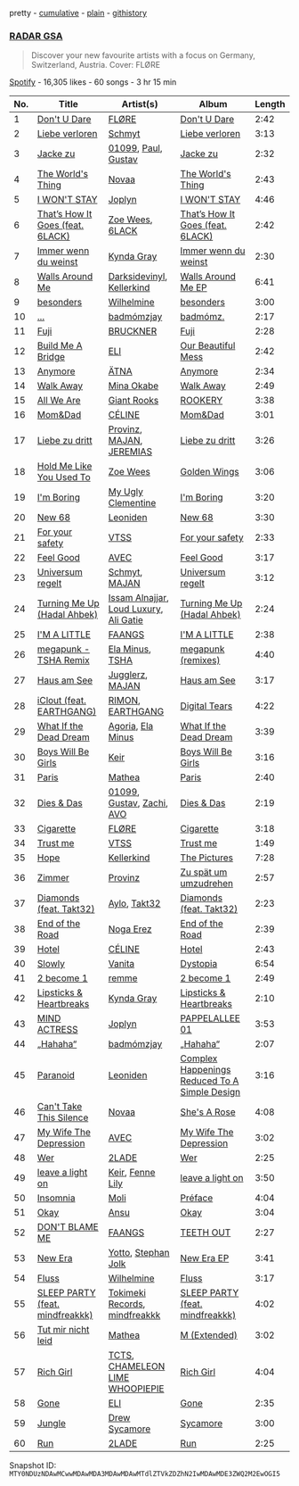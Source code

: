 pretty - [cumulative](/playlists/cumulative/37i9dQZF1DX3Vl51vsat7a.md) - [plain](/playlists/plain/37i9dQZF1DX3Vl51vsat7a) - [githistory](https://github.githistory.xyz/mackorone/spotify-playlist-archive/blob/main/playlists/plain/37i9dQZF1DX3Vl51vsat7a)

### [RADAR GSA](https://open.spotify.com/playlist/37i9dQZF1DX3Vl51vsat7a)

> Discover your new favourite artists with a focus on Germany, Switzerland, Austria\. Cover: FLØRE

[Spotify](https://open.spotify.com/user/spotify) - 16,305 likes - 60 songs - 3 hr 15 min

| No. | Title | Artist(s) | Album | Length |
|---|---|---|---|---|
| 1 | [Don't U Dare](https://open.spotify.com/track/3CQuzM93RAg867gQ0mVAw7) | [FLØRE](https://open.spotify.com/artist/5aUy7Z5Q1m6f9fNp8or3sD) | [Don't U Dare](https://open.spotify.com/album/2YV91Zb0tDaxAsT2mmBDFP) | 2:42 |
| 2 | [Liebe verloren](https://open.spotify.com/track/5gMifIJnth5mZIBvzqPVIW) | [Schmyt](https://open.spotify.com/artist/2DysK49GjODUdRupTMZrfb) | [Liebe verloren](https://open.spotify.com/album/6tvIFoZemFu3eSK1SCx5aF) | 3:13 |
| 3 | [Jacke zu](https://open.spotify.com/track/0VYUzxAcxWtn05ZKiubkkU) | [01099](https://open.spotify.com/artist/3Z3aTg9PwJ37e8xeO0aUC9), [Paul](https://open.spotify.com/artist/2SRd7Kx7xWkZjoaFKgEreg), [Gustav](https://open.spotify.com/artist/2WmxTCUVOyGsqn4GA7VxuC) | [Jacke zu](https://open.spotify.com/album/5XOptGKTuicfr63QxUnxNN) | 2:32 |
| 4 | [The World's Thing](https://open.spotify.com/track/7p9qrq8qPw8KA6nyLN6Ocq) | [Novaa](https://open.spotify.com/artist/3PMqVecYp6tFBk7d7SDlPm) | [The World's Thing](https://open.spotify.com/album/0orNVT4C6SfaFiplCVEvFX) | 2:43 |
| 5 | [I WON'T STAY](https://open.spotify.com/track/0U9gq4pfWLjoF7F4pWcMvO) | [Joplyn](https://open.spotify.com/artist/32Jt1AK733JbFR82hEZ0Ih) | [I WON'T STAY](https://open.spotify.com/album/0m8w2qFAnW82Nn6mhmxZ7I) | 4:46 |
| 6 | [That’s How It Goes \(feat\. 6LACK\)](https://open.spotify.com/track/6o5TECt1aCm1HjUzp43OgL) | [Zoe Wees](https://open.spotify.com/artist/03d2mJXSMtuPI0nIvLnhoS), [6LACK](https://open.spotify.com/artist/4IVAbR2w4JJNJDDRFP3E83) | [That’s How It Goes \(feat\. 6LACK\)](https://open.spotify.com/album/0tEzXJv87d2vm5SIvkSFPc) | 2:42 |
| 7 | [Immer wenn du weinst](https://open.spotify.com/track/6GYGIEVQHFbYV5AvkJD8Mp) | [Kynda Gray](https://open.spotify.com/artist/3LPEGy5eAGPgKYJVrkRuSX) | [Immer wenn du weinst](https://open.spotify.com/album/0ksQY1tGoSYQMweAYgmOpB) | 2:30 |
| 8 | [Walls Around Me](https://open.spotify.com/track/3kymiOCRjfkuueb0HD2nNX) | [Darksidevinyl](https://open.spotify.com/artist/7JgdmzLGGrt808y5C1STh0), [Kellerkind](https://open.spotify.com/artist/4GYQytEFxnzqH96O6QywsA) | [Walls Around Me EP](https://open.spotify.com/album/0MkBm4v1xnbLiD0sh6lAJn) | 6:41 |
| 9 | [besonders](https://open.spotify.com/track/0qZ38h6vARmBn1dLPo5qIU) | [Wilhelmine](https://open.spotify.com/artist/4f5pBvQZzdOGpFF0pwtUZG) | [besonders](https://open.spotify.com/album/14iHxk7M0XCEgoZPiYn8Rg) | 3:00 |
| 10 | [...](https://open.spotify.com/track/2n1WH7I33C9Tm47unwnp8U) | [badmómzjay](https://open.spotify.com/artist/7oWrEQO1d3klp0Qrfh7a5h) | [badmómz.](https://open.spotify.com/album/5sGUW7aY98OedUfAmFKzDz) | 2:17 |
| 11 | [Fuji](https://open.spotify.com/track/7wXakijrSKkpvrdPYwJr7t) | [BRUCKNER](https://open.spotify.com/artist/0OKQx5tW0vxtKwYVblZTkq) | [Fuji](https://open.spotify.com/album/29spAqjN7v2hmQHoHMU7z1) | 2:28 |
| 12 | [Build Me A Bridge](https://open.spotify.com/track/07aDoPEceysLO98w5Jy5IK) | [ELI](https://open.spotify.com/artist/63gbXCha1jpkrJJ9K5gGpR) | [Our Beautiful Mess](https://open.spotify.com/album/0ZkXgfTXWi2UsQGmKqCHQ3) | 2:42 |
| 13 | [Anymore](https://open.spotify.com/track/41k9LvMt9xspB5nueIUsfU) | [ÄTNA](https://open.spotify.com/artist/4ORnI4BzjKFbUply6fRvkX) | [Anymore](https://open.spotify.com/album/1gN8dVk0oKtQoHdk1oxKrL) | 2:34 |
| 14 | [Walk Away](https://open.spotify.com/track/3XQDYyBoAeP7Agcx4YCwHS) | [Mina Okabe](https://open.spotify.com/artist/5BS8KSKJPeLeXfABQx0bXl) | [Walk Away](https://open.spotify.com/album/2C6u68wrYE0McXsrMRPogc) | 2:49 |
| 15 | [All We Are](https://open.spotify.com/track/0RuQVn5JcxuDBSNxo1sxau) | [Giant Rooks](https://open.spotify.com/artist/5wD0owYApRtYmjPWavWKvb) | [ROOKERY](https://open.spotify.com/album/28WPMClVfDtMHaNrrjbPcX) | 3:38 |
| 16 | [Mom&Dad](https://open.spotify.com/track/7nk2rwASLMnPTGMTrW0tqa) | [CÉLINE](https://open.spotify.com/artist/5ZYOlPpI9FZu2uIPkTB0UA) | [Mom&Dad](https://open.spotify.com/album/4XOL1wYfQ0bku2DDaoYMqn) | 3:01 |
| 17 | [Liebe zu dritt](https://open.spotify.com/track/1CeL9v59rZeFX63hYI4eAO) | [Provinz](https://open.spotify.com/artist/2f7f3AmL16mmiAmYnxmmfx), [MAJAN](https://open.spotify.com/artist/60pVmLS5zlt31OWk340O3U), [JEREMIAS](https://open.spotify.com/artist/011bJBtG8SdkBqBiSpBllF) | [Liebe zu dritt](https://open.spotify.com/album/20HZQOmLW3XOSQKbZjw77F) | 3:26 |
| 18 | [Hold Me Like You Used To](https://open.spotify.com/track/7eEcVUDXfIaZPq4kwhPIML) | [Zoe Wees](https://open.spotify.com/artist/03d2mJXSMtuPI0nIvLnhoS) | [Golden Wings](https://open.spotify.com/album/3eLDkKjoLPJLR5sAgcx6lk) | 3:06 |
| 19 | [I'm Boring](https://open.spotify.com/track/40Xc96R5OS3s0zacs6wPte) | [My Ugly Clementine](https://open.spotify.com/artist/5PLynKfQumQiB3ihXcG28Y) | [I'm Boring](https://open.spotify.com/album/2UPFVcOuNlf2Yl3C6LDxpO) | 3:20 |
| 20 | [New 68](https://open.spotify.com/track/5hMIBsn64hajBIKbFJAsf6) | [Leoniden](https://open.spotify.com/artist/1zwtew8BGPk66RKGQqtPCX) | [New 68](https://open.spotify.com/album/0R1JPqXUR7sXSq67zGMRqO) | 3:30 |
| 21 | [For your safety](https://open.spotify.com/track/3yIKczp0CRsnGtK7P0e5R6) | [VTSS](https://open.spotify.com/artist/0zo109NM3S7CqHpvlXwqEN) | [For your safety](https://open.spotify.com/album/3L1YegCnsVaikVxsL4Fypv) | 2:33 |
| 22 | [Feel Good](https://open.spotify.com/track/3Qhb33VQRVAfCVEa1oga05) | [AVEC](https://open.spotify.com/artist/6N8vbhxZ0CYJHd8WGJ9Snf) | [Feel Good](https://open.spotify.com/album/6p4rt48ywuUFCaQtbicjUy) | 3:17 |
| 23 | [Universum regelt](https://open.spotify.com/track/0oFlUUf7zFcTkFJVkxgqh9) | [Schmyt](https://open.spotify.com/artist/2DysK49GjODUdRupTMZrfb), [MAJAN](https://open.spotify.com/artist/60pVmLS5zlt31OWk340O3U) | [Universum regelt](https://open.spotify.com/album/6KlvS05TnVENX7TtId6Got) | 3:12 |
| 24 | [Turning Me Up \(Hadal Ahbek\)](https://open.spotify.com/track/4sofJiicQwKsRo3S1vpt39) | [Issam Alnajjar](https://open.spotify.com/artist/6dO0RkhFhjMwLtLQqNgL8r), [Loud Luxury](https://open.spotify.com/artist/6t1gpxYbY8OlLA7D2RiikQ), [Ali Gatie](https://open.spotify.com/artist/4rTv3Ejc7hKMtmoBOK1B4T) | [Turning Me Up \(Hadal Ahbek\)](https://open.spotify.com/album/4iVUZYC6NjKXt4jOh14dTb) | 2:24 |
| 25 | [I'M A LITTLE](https://open.spotify.com/track/36lARxuQqwXnvALPNeVjtK) | [FAANGS](https://open.spotify.com/artist/2UlXIWBLOjskz5esa7ec2j) | [I'M A LITTLE](https://open.spotify.com/album/5zCcIO7yJLAznBPxohaZzb) | 2:38 |
| 26 | [megapunk \- TSHA Remix](https://open.spotify.com/track/1d87n4WnUawIAyqAEGn6ps) | [Ela Minus](https://open.spotify.com/artist/4rdJkXHNrMgowlwUdQAg8T), [TSHA](https://open.spotify.com/artist/2kLa7JZu4Ijdz1Gle2khZh) | [megapunk \(remixes\)](https://open.spotify.com/album/5bDFznntVIsvDmvjnzjaEs) | 4:40 |
| 27 | [Haus am See](https://open.spotify.com/track/0ZmJHRMjUaDTjgUvg867Y5) | [Jugglerz](https://open.spotify.com/artist/5dM0ApSI0k1TcOseiik0sY), [MAJAN](https://open.spotify.com/artist/60pVmLS5zlt31OWk340O3U) | [Haus am See](https://open.spotify.com/album/0oCCOrnBMCeNJ8kJXnUGJe) | 3:17 |
| 28 | [iClout \(feat\. EARTHGANG\)](https://open.spotify.com/track/61dvMPhVqB2iWGHQU6BjyK) | [RIMON](https://open.spotify.com/artist/4DtUsfaVQBhypuwYmobdSm), [EARTHGANG](https://open.spotify.com/artist/5MbNzCW3qokGyoo9giHA3V) | [Digital Tears](https://open.spotify.com/album/6dEZTAWhslVOPZc3SU18oD) | 4:22 |
| 29 | [What If the Dead Dream](https://open.spotify.com/track/748LdQj3Lhiynqf3XdTqlr) | [Agoria](https://open.spotify.com/artist/4lu50np3LdTkRL09T7x8UP), [Ela Minus](https://open.spotify.com/artist/4rdJkXHNrMgowlwUdQAg8T) | [What If the Dead Dream](https://open.spotify.com/album/4DNxWrwCw1MeHxgDLNezGT) | 3:39 |
| 30 | [Boys Will Be Girls](https://open.spotify.com/track/01ZPfziRi0YPBbqciOKBsv) | [Keir](https://open.spotify.com/artist/2YOYjcNXjBJSW1STwwhE74) | [Boys Will Be Girls](https://open.spotify.com/album/7sSLzWKQYO44GfnqQF6PRX) | 3:16 |
| 31 | [Paris](https://open.spotify.com/track/7EccqOi4GK8kASKFnZsdla) | [Mathea](https://open.spotify.com/artist/3r5Kc95Oz8lDc8BL9ChO7n) | [Paris](https://open.spotify.com/album/5hlFHVDj6WhfEvqCf50n2V) | 2:40 |
| 32 | [Dies & Das](https://open.spotify.com/track/5GzBVGr752l5qcGo2ZBNoS) | [01099](https://open.spotify.com/artist/3Z3aTg9PwJ37e8xeO0aUC9), [Gustav](https://open.spotify.com/artist/2WmxTCUVOyGsqn4GA7VxuC), [Zachi](https://open.spotify.com/artist/5RgzUZORebl59TcvCRZsD2), [AVO](https://open.spotify.com/artist/3g8GEfox7TneqzId98rNGi) | [Dies & Das](https://open.spotify.com/album/3w25lpXTAf001nxzF9nBPI) | 2:19 |
| 33 | [Cigarette](https://open.spotify.com/track/5Brzg5PdxEwUbwfS2looQf) | [FLØRE](https://open.spotify.com/artist/5aUy7Z5Q1m6f9fNp8or3sD) | [Cigarette](https://open.spotify.com/album/4cVguILaTeTnjfcMhJx2Mz) | 3:18 |
| 34 | [Trust me](https://open.spotify.com/track/7pZLO4oJ38FKtBt9yfOMkO) | [VTSS](https://open.spotify.com/artist/0zo109NM3S7CqHpvlXwqEN) | [Trust me](https://open.spotify.com/album/6Qv0SHKHK3U6jZfYo7ALcK) | 1:49 |
| 35 | [Hope](https://open.spotify.com/track/2QRGdW5I7M74y0URMgkfqn) | [Kellerkind](https://open.spotify.com/artist/4GYQytEFxnzqH96O6QywsA) | [The Pictures](https://open.spotify.com/album/1gd2DBDRgwMmrwvUC8sOX1) | 7:28 |
| 36 | [Zimmer](https://open.spotify.com/track/4SN5MyYZbiYhNHEQC51gh3) | [Provinz](https://open.spotify.com/artist/2f7f3AmL16mmiAmYnxmmfx) | [Zu spät um umzudrehen](https://open.spotify.com/album/4DnP7qkS1KlDKixC4jNf3L) | 2:57 |
| 37 | [Diamonds \(feat\. Takt32\)](https://open.spotify.com/track/7w6HmxoHbohJ9S9lScjH1m) | [Aylo](https://open.spotify.com/artist/5ggr9FUq9cjogKBxQmI2ZO), [Takt32](https://open.spotify.com/artist/1G7TGDJ01So6i6XNirnVS7) | [Diamonds \(feat\. Takt32\)](https://open.spotify.com/album/5WAnIlIOyTf5VJwMqB8DxF) | 2:23 |
| 38 | [End of the Road](https://open.spotify.com/track/3BfRjAclEFihCqLguT8Ch7) | [Noga Erez](https://open.spotify.com/artist/5VwCIS8jdx9ZHjApLFNrTZ) | [End of the Road](https://open.spotify.com/album/77eNqATHOvAle5qBQqBHtM) | 2:39 |
| 39 | [Hotel](https://open.spotify.com/track/3Ldae7O6YMFE7vxlTNocdQ) | [CÉLINE](https://open.spotify.com/artist/5ZYOlPpI9FZu2uIPkTB0UA) | [Hotel](https://open.spotify.com/album/1naWv2unZPzXPa3UdQIdAb) | 2:43 |
| 40 | [Slowly](https://open.spotify.com/track/4xnSrvZ9MVhPXYhqDGQyCU) | [Vanita](https://open.spotify.com/artist/03wBbT5tqttIBpmUrNa9ur) | [Dystopia](https://open.spotify.com/album/3Wzi6aTBNAU3lLnaKAfa6B) | 6:54 |
| 41 | [2 become 1](https://open.spotify.com/track/2kmaG6LSoJGUrLf9MAAX8P) | [remme](https://open.spotify.com/artist/2yqHVMUJy2Wxl7HVsp4Se5) | [2 become 1](https://open.spotify.com/album/6NQjPTgNuXOnxTXpSz6OD4) | 2:49 |
| 42 | [Lipsticks & Heartbreaks](https://open.spotify.com/track/5WX5hHwiJnFx9IIcCKxWWP) | [Kynda Gray](https://open.spotify.com/artist/3LPEGy5eAGPgKYJVrkRuSX) | [Lipsticks & Heartbreaks](https://open.spotify.com/album/5mkpbYUEBkj9tRJ3aKGUdc) | 2:10 |
| 43 | [MIND ACTRESS](https://open.spotify.com/track/6Vyw8E2SOTb5dUasc76bmH) | [Joplyn](https://open.spotify.com/artist/32Jt1AK733JbFR82hEZ0Ih) | [PAPPELALLEE 01](https://open.spotify.com/album/5qcXQaYl5cwPi00ej8JWSF) | 3:53 |
| 44 | [„Hahaha“](https://open.spotify.com/track/3d6qirAvHEpdM6Ky5OKFQ8) | [badmómzjay](https://open.spotify.com/artist/7oWrEQO1d3klp0Qrfh7a5h) | [„Hahaha“](https://open.spotify.com/album/0SDmMQMIeuKkkMFvNZhOCb) | 2:07 |
| 45 | [Paranoid](https://open.spotify.com/track/0HMqKvy71TIbFMZP573ggQ) | [Leoniden](https://open.spotify.com/artist/1zwtew8BGPk66RKGQqtPCX) | [Complex Happenings Reduced To A Simple Design](https://open.spotify.com/album/759AQPUMn36dDf7cRSwsmF) | 3:16 |
| 46 | [Can't Take This Silence](https://open.spotify.com/track/1IihN2MXusofF69y5OCDNP) | [Novaa](https://open.spotify.com/artist/3PMqVecYp6tFBk7d7SDlPm) | [She's A Rose](https://open.spotify.com/album/51EEO2MvJmchRb0b4V9Ii7) | 4:08 |
| 47 | [My Wife The Depression](https://open.spotify.com/track/4Izo6qdh1ypa33xz2Ez4Lf) | [AVEC](https://open.spotify.com/artist/6N8vbhxZ0CYJHd8WGJ9Snf) | [My Wife The Depression](https://open.spotify.com/album/6vhpoAT5KHbsE5pxv7Mp9O) | 3:02 |
| 48 | [Wer](https://open.spotify.com/track/5lNFWihJT9yUCg4awzZj2z) | [2LADE](https://open.spotify.com/artist/2N5EUidcVv9pnicQFDeK5W) | [Wer](https://open.spotify.com/album/5aNhKzcHLEEGvn1eroz7vy) | 2:25 |
| 49 | [leave a light on](https://open.spotify.com/track/2K7fFi3Y4zJB9XWlvBQbR8) | [Keir](https://open.spotify.com/artist/2YOYjcNXjBJSW1STwwhE74), [Fenne Lily](https://open.spotify.com/artist/7iPH2BRBF9wKa6ljxvdext) | [leave a light on](https://open.spotify.com/album/1zQnyI5I8veaxl680WvEQU) | 3:50 |
| 50 | [Insomnia](https://open.spotify.com/track/3jEuAziXMAw8YVbfcvVLZR) | [Moli](https://open.spotify.com/artist/1UytzAp8ZnC60ZAMBROqW6) | [Préface](https://open.spotify.com/album/1VXdGf2leT7m5cyHw9PydB) | 4:04 |
| 51 | [Okay](https://open.spotify.com/track/15aRDEzbB28Sn1Dp2gBG9x) | [Ansu](https://open.spotify.com/artist/62TYO8MQIPGNVne59x3AqS) | [Okay](https://open.spotify.com/album/4N1IM89g7pW1RuI6rJRe6N) | 3:04 |
| 52 | [DON'T BLAME ME](https://open.spotify.com/track/4HGmBETDnJDreKHb9tW2bg) | [FAANGS](https://open.spotify.com/artist/2UlXIWBLOjskz5esa7ec2j) | [TEETH OUT](https://open.spotify.com/album/6wE7d28Rxv1y1v2FSaYnW2) | 2:27 |
| 53 | [New Era](https://open.spotify.com/track/3qhW02v4Yo6d5lPhxE6iZb) | [Yotto](https://open.spotify.com/artist/5Dyfxq0ZrFjjeFBdSNxDbo), [Stephan Jolk](https://open.spotify.com/artist/7w0ddx9rFndvpiqO1VOxJM) | [New Era EP](https://open.spotify.com/album/49LqNtUITrajPTnpwyC8tA) | 3:41 |
| 54 | [Fluss](https://open.spotify.com/track/2QuyGidLrET8KlD8fN2bPc) | [Wilhelmine](https://open.spotify.com/artist/4f5pBvQZzdOGpFF0pwtUZG) | [Fluss](https://open.spotify.com/album/4TEfhnre2612yM3UCM93Bx) | 3:17 |
| 55 | [SLEEP PARTY \(feat\. mindfreakkk\)](https://open.spotify.com/track/11erW7pKvrR399ymf1eZwl) | [Tokimeki Records](https://open.spotify.com/artist/73vrL9RiKlSaQFo2izavC1), [mindfreakkk](https://open.spotify.com/artist/72eq3oLf1MBNNAZNv0Ua0a) | [SLEEP PARTY \(feat\. mindfreakkk\)](https://open.spotify.com/album/5EryJwl6ZmreizbfgEUgqC) | 4:02 |
| 56 | [Tut mir nicht leid](https://open.spotify.com/track/3Z0vdZfMKPRgPrVlpj18oQ) | [Mathea](https://open.spotify.com/artist/3r5Kc95Oz8lDc8BL9ChO7n) | [M \(Extended\)](https://open.spotify.com/album/1AnZRh08V385fqDx1qw979) | 3:02 |
| 57 | [Rich Girl](https://open.spotify.com/track/1BCBzCwhOZ3MEfOybVmoRs) | [TCTS](https://open.spotify.com/artist/1mFGfrveXbpolppPgO29Io), [CHAMELEON LIME WHOOPIEPIE](https://open.spotify.com/artist/1uP5mPkWII7Tcxp7xtqPmj) | [Rich Girl](https://open.spotify.com/album/5invgj6RjVaDwh3Odvaj3v) | 4:04 |
| 58 | [Gone](https://open.spotify.com/track/2mD8ODdKo0y165EtmfAHqN) | [ELI](https://open.spotify.com/artist/63gbXCha1jpkrJJ9K5gGpR) | [Gone](https://open.spotify.com/album/651CcYUL1asuZzRClUinai) | 2:35 |
| 59 | [Jungle](https://open.spotify.com/track/4ALVnrzsiNjtRZs3hulmEZ) | [Drew Sycamore](https://open.spotify.com/artist/2hyMuTjcOQsuC1QV0paUBA) | [Sycamore](https://open.spotify.com/album/3dkbfJo5szx7gGIx51zR5q) | 3:00 |
| 60 | [Run](https://open.spotify.com/track/3BZrNbP0EHxvdrB0MOM4Qi) | [2LADE](https://open.spotify.com/artist/2N5EUidcVv9pnicQFDeK5W) | [Run](https://open.spotify.com/album/1YhYELd70GE5d42z8mTz5U) | 2:25 |

Snapshot ID: `MTY0NDUzNDAwMCwwMDAwMDA3MDAwMDAwMTdlZTVkZDZhN2IwMDAwMDE3ZWQ2M2EwOGI5`